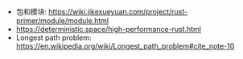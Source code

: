 - 包和模块: https://wiki.jikexueyuan.com/project/rust-primer/module/module.html
- https://deterministic.space/high-performance-rust.html
- Longest path problem: https://en.wikipedia.org/wiki/Longest_path_problem#cite_note-10
